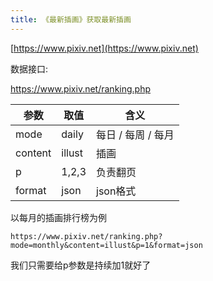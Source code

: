 ```yaml
---
title: 《最新插画》获取最新插画
---
```


[https://www.pixiv.net](https://www.pixiv.net)


数据接口:

https://www.pixiv.net/ranking.php

| 参数  |  取值  | 含义 | 
| --- | --- | --- |
| mode | daily |  每日 / 每周 / 每月
| content | illust | 插画
| p | 1,2,3 | 负责翻页 | 
| format | json | json格式 |


以每月的插画排行榜为例


```
https://www.pixiv.net/ranking.php?mode=monthly&content=illust&p=1&format=json
```

我们只需要给p参数是持续加1就好了